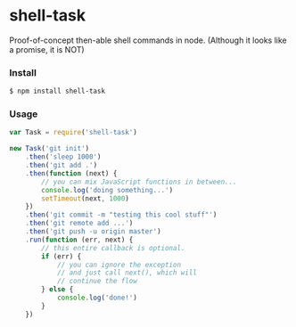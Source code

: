 # shell-task

Proof-of-concept then-able shell commands in node. (Although it looks like a promise, it is NOT)

### Install
``` bash
$ npm install shell-task
```

### Usage
``` js
var Task = require('shell-task')

new Task('git init')
    .then('sleep 1000')
    .then('git add .')
    .then(function (next) {
        // you can mix JavaScript functions in between...
        console.log('doing something...')
        setTimeout(next, 1000)
    })
    .then('git commit -m "testing this cool stuff"')
    .then('git remote add ...')
    .then('git push -u origin master')
    .run(function (err, next) {
        // this entire callback is optional.
        if (err) {
            // you can ignore the exception
            // and just call next(), which will
            // continue the flow
        } else {
            console.log('done!')
        }
    })